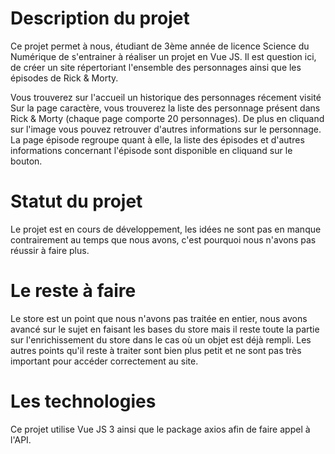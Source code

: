 # Description du projet
Ce projet permet à nous, étudiant de 3ème année de licence Science du Numérique de s'entrainer à réaliser un projet en Vue JS.
Il est question ici, de créer un site répertoriant l'ensemble des personnages ainsi que les épisodes de Rick & Morty.

Vous trouverez sur l'accueil un historique des personnages récement visité 
Sur la page caractère, vous trouverez la liste des personnage présent dans Rick & Morty (chaque page comporte 20 personnages). De plus en cliquand sur l'image vous pouvez retrouver d'autres informations sur le personnage.
La page épisode regroupe quant à elle, la liste des épisodes et d'autres informations concernant l'épisode sont disponible en cliquand sur le bouton.

# Statut du projet
Le projet est en cours de développement, les idées ne sont pas en manque contrairement au temps que nous avons, c'est pourquoi nous n'avons pas réussir à faire plus.

# Le reste à faire
Le store est un point que nous n'avons pas traitée en entier, nous avons avancé sur le sujet en faisant les bases du store mais il reste toute la partie sur l'enrichissement du store dans le cas où un objet est déjà rempli.
Les autres points qu'il reste à traiter sont bien plus petit et ne sont pas très important pour accéder correctement au site.

# Les technologies
Ce projet utilise Vue JS 3 ainsi que le package axios afin de faire appel à l'API.